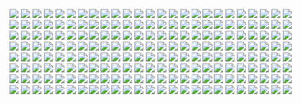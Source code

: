 ![](http://kunusoft.com/slides/ia1/ia109_ml3/Diapositiva00.JPG)
![](http://kunusoft.com/slides/ia1/ia109_ml3/Diapositiva01.JPG)
![](http://kunusoft.com/slides/ia1/ia109_ml3/Diapositiva02.JPG)
![](http://kunusoft.com/slides/ia1/ia109_ml3/Diapositiva03.JPG)
![](http://kunusoft.com/slides/ia1/ia109_ml3/Diapositiva04.JPG)
![](http://kunusoft.com/slides/ia1/ia109_ml3/Diapositiva05.JPG)
![](http://kunusoft.com/slides/ia1/ia109_ml3/Diapositiva06.JPG)
![](http://kunusoft.com/slides/ia1/ia109_ml3/Diapositiva07.JPG)
![](http://kunusoft.com/slides/ia1/ia109_ml3/Diapositiva08.JPG)
![](http://kunusoft.com/slides/ia1/ia109_ml3/Diapositiva09.JPG)
![](http://kunusoft.com/slides/ia1/ia109_ml3/Diapositiva10.JPG)
![](http://kunusoft.com/slides/ia1/ia109_ml3/Diapositiva11.JPG)
![](http://kunusoft.com/slides/ia1/ia109_ml3/Diapositiva12.JPG)
![](http://kunusoft.com/slides/ia1/ia109_ml3/Diapositiva13.JPG)
![](http://kunusoft.com/slides/ia1/ia109_ml3/Diapositiva14.JPG)
![](http://kunusoft.com/slides/ia1/ia109_ml3/Diapositiva15.JPG)
![](http://kunusoft.com/slides/ia1/ia109_ml3/Diapositiva16.JPG)
![](http://kunusoft.com/slides/ia1/ia109_ml3/Diapositiva17.JPG)
![](http://kunusoft.com/slides/ia1/ia109_ml3/Diapositiva18.JPG)
![](http://kunusoft.com/slides/ia1/ia109_ml3/Diapositiva19.JPG)
![](http://kunusoft.com/slides/ia1/ia109_ml3/Diapositiva20.JPG)
![](http://kunusoft.com/slides/ia1/ia109_ml3/Diapositiva21.JPG)
![](http://kunusoft.com/slides/ia1/ia109_ml3/Diapositiva22.JPG)
![](http://kunusoft.com/slides/ia1/ia109_ml3/Diapositiva23.JPG)
![](http://kunusoft.com/slides/ia1/ia109_ml3/Diapositiva24.JPG)
![](http://kunusoft.com/slides/ia1/ia109_ml3/Diapositiva25.JPG)
![](http://kunusoft.com/slides/ia1/ia109_ml3/Diapositiva26.JPG)
![](http://kunusoft.com/slides/ia1/ia109_ml3/Diapositiva27.JPG)
![](http://kunusoft.com/slides/ia1/ia109_ml3/Diapositiva28.JPG)
![](http://kunusoft.com/slides/ia1/ia109_ml3/Diapositiva29.JPG)
![](http://kunusoft.com/slides/ia1/ia109_ml3/Diapositiva30.JPG)
![](http://kunusoft.com/slides/ia1/ia109_ml3/Diapositiva31.JPG)
![](http://kunusoft.com/slides/ia1/ia109_ml3/Diapositiva32.JPG)
![](http://kunusoft.com/slides/ia1/ia109_ml3/Diapositiva33.JPG)
![](http://kunusoft.com/slides/ia1/ia109_ml3/Diapositiva34.JPG)
![](http://kunusoft.com/slides/ia1/ia109_ml3/Diapositiva35.JPG)
![](http://kunusoft.com/slides/ia1/ia109_ml3/Diapositiva36.JPG)
![](http://kunusoft.com/slides/ia1/ia109_ml3/Diapositiva37.JPG)
![](http://kunusoft.com/slides/ia1/ia109_ml3/Diapositiva38.JPG)
![](http://kunusoft.com/slides/ia1/ia109_ml3/Diapositiva39.JPG)
![](http://kunusoft.com/slides/ia1/ia109_ml3/Diapositiva40.JPG)
![](http://kunusoft.com/slides/ia1/ia109_ml3/Diapositiva41.JPG)
![](http://kunusoft.com/slides/ia1/ia109_ml3/Diapositiva42.JPG)
![](http://kunusoft.com/slides/ia1/ia109_ml3/Diapositiva43.JPG)
![](http://kunusoft.com/slides/ia1/ia109_ml3/Diapositiva44.JPG)
![](http://kunusoft.com/slides/ia1/ia109_ml3/Diapositiva45.JPG)
![](http://kunusoft.com/slides/ia1/ia109_ml3/Diapositiva46.JPG)
![](http://kunusoft.com/slides/ia1/ia109_ml3/Diapositiva47.JPG)
![](http://kunusoft.com/slides/ia1/ia109_ml3/Diapositiva48.JPG)
![](http://kunusoft.com/slides/ia1/ia109_ml3/Diapositiva49.JPG)
![](http://kunusoft.com/slides/ia1/ia109_ml3/Diapositiva50.JPG)
![](http://kunusoft.com/slides/ia1/ia109_ml3/Diapositiva51.JPG)
![](http://kunusoft.com/slides/ia1/ia109_ml3/Diapositiva52.JPG)
![](http://kunusoft.com/slides/ia1/ia109_ml3/Diapositiva53.JPG)
![](http://kunusoft.com/slides/ia1/ia109_ml3/Diapositiva54.JPG)
![](http://kunusoft.com/slides/ia1/ia109_ml3/Diapositiva55.JPG)
![](http://kunusoft.com/slides/ia1/ia109_ml3/Diapositiva56.JPG)
![](http://kunusoft.com/slides/ia1/ia109_ml3/Diapositiva57.JPG)
![](http://kunusoft.com/slides/ia1/ia109_ml3/Diapositiva58.JPG)
![](http://kunusoft.com/slides/ia1/ia109_ml3/Diapositiva59.JPG)
![](http://kunusoft.com/slides/ia1/ia109_ml3/Diapositiva60.JPG)
![](http://kunusoft.com/slides/ia1/ia109_ml3/Diapositiva61.JPG)
![](http://kunusoft.com/slides/ia1/ia109_ml3/Diapositiva62.JPG)
![](http://kunusoft.com/slides/ia1/ia109_ml3/Diapositiva63.JPG)
![](http://kunusoft.com/slides/ia1/ia109_ml3/Diapositiva64.JPG)
![](http://kunusoft.com/slides/ia1/ia109_ml3/Diapositiva65.JPG)
![](http://kunusoft.com/slides/ia1/ia109_ml3/Diapositiva66.JPG)
![](http://kunusoft.com/slides/ia1/ia109_ml3/Diapositiva67.JPG)
![](http://kunusoft.com/slides/ia1/ia109_ml3/Diapositiva68.JPG)
![](http://kunusoft.com/slides/ia1/ia109_ml3/Diapositiva69.JPG)
![](http://kunusoft.com/slides/ia1/ia109_ml3/Diapositiva70.JPG)
![](http://kunusoft.com/slides/ia1/ia109_ml3/Diapositiva71.JPG)
![](http://kunusoft.com/slides/ia1/ia109_ml3/Diapositiva72.JPG)
![](http://kunusoft.com/slides/ia1/ia109_ml3/Diapositiva73.JPG)
![](http://kunusoft.com/slides/ia1/ia109_ml3/Diapositiva74.JPG)
![](http://kunusoft.com/slides/ia1/ia109_ml3/Diapositiva75.JPG)
![](http://kunusoft.com/slides/ia1/ia109_ml3/Diapositiva76.JPG)
![](http://kunusoft.com/slides/ia1/ia109_ml3/Diapositiva77.JPG)
![](http://kunusoft.com/slides/ia1/ia109_ml3/Diapositiva78.JPG)
![](http://kunusoft.com/slides/ia1/ia109_ml3/Diapositiva79.JPG)
![](http://kunusoft.com/slides/ia1/ia109_ml3/Diapositiva80.JPG)
![](http://kunusoft.com/slides/ia1/ia109_ml3/Diapositiva81.JPG)
![](http://kunusoft.com/slides/ia1/ia109_ml3/Diapositiva82.JPG)
![](http://kunusoft.com/slides/ia1/ia109_ml3/Diapositiva83.JPG)
![](http://kunusoft.com/slides/ia1/ia109_ml3/Diapositiva84.JPG)
![](http://kunusoft.com/slides/ia1/ia109_ml3/Diapositiva85.JPG)
![](http://kunusoft.com/slides/ia1/ia109_ml3/Diapositiva86.JPG)
![](http://kunusoft.com/slides/ia1/ia109_ml3/Diapositiva87.JPG)
![](http://kunusoft.com/slides/ia1/ia109_ml3/Diapositiva88.JPG)
![](http://kunusoft.com/slides/ia1/ia109_ml3/Diapositiva89.JPG)
![](http://kunusoft.com/slides/ia1/ia109_ml3/Diapositiva90.JPG)
![](http://kunusoft.com/slides/ia1/ia109_ml3/Diapositiva91.JPG)
![](http://kunusoft.com/slides/ia1/ia109_ml3/Diapositiva92.JPG)
![](http://kunusoft.com/slides/ia1/ia109_ml3/Diapositiva93.JPG)
![](http://kunusoft.com/slides/ia1/ia109_ml3/Diapositiva94.JPG)
![](http://kunusoft.com/slides/ia1/ia109_ml3/Diapositiva95.JPG)
![](http://kunusoft.com/slides/ia1/ia109_ml3/Diapositiva96.JPG)
![](http://kunusoft.com/slides/ia1/ia109_ml3/Diapositiva97.JPG)
![](http://kunusoft.com/slides/ia1/ia109_ml3/Diapositiva98.JPG)
![](http://kunusoft.com/slides/ia1/ia109_ml3/Diapositiva99.JPG)
![](http://kunusoft.com/slides/ia1/ia109_ml3/Diapositiva100.JPG)
![](http://kunusoft.com/slides/ia1/ia109_ml3/Diapositiva101.JPG)
![](http://kunusoft.com/slides/ia1/ia109_ml3/Diapositiva102.JPG)
![](http://kunusoft.com/slides/ia1/ia109_ml3/Diapositiva103.JPG)
![](http://kunusoft.com/slides/ia1/ia109_ml3/Diapositiva104.JPG)
![](http://kunusoft.com/slides/ia1/ia109_ml3/Diapositiva105.JPG)
![](http://kunusoft.com/slides/ia1/ia109_ml3/Diapositiva106.JPG)
![](http://kunusoft.com/slides/ia1/ia109_ml3/Diapositiva107.JPG)
![](http://kunusoft.com/slides/ia1/ia109_ml3/Diapositiva108.JPG)
![](http://kunusoft.com/slides/ia1/ia109_ml3/Diapositiva109.JPG)
![](http://kunusoft.com/slides/ia1/ia109_ml3/Diapositiva110.JPG)
![](http://kunusoft.com/slides/ia1/ia109_ml3/Diapositiva111.JPG)
![](http://kunusoft.com/slides/ia1/ia109_ml3/Diapositiva112.JPG)
![](http://kunusoft.com/slides/ia1/ia109_ml3/Diapositiva113.JPG)
![](http://kunusoft.com/slides/ia1/ia109_ml3/Diapositiva114.JPG)
![](http://kunusoft.com/slides/ia1/ia109_ml3/Diapositiva115.JPG)
![](http://kunusoft.com/slides/ia1/ia109_ml3/Diapositiva116.JPG)
![](http://kunusoft.com/slides/ia1/ia109_ml3/Diapositiva117.JPG)
![](http://kunusoft.com/slides/ia1/ia109_ml3/Diapositiva118.JPG)
![](http://kunusoft.com/slides/ia1/ia109_ml3/Diapositiva119.JPG)
![](http://kunusoft.com/slides/ia1/ia109_ml3/Diapositiva120.JPG)
![](http://kunusoft.com/slides/ia1/ia109_ml3/Diapositiva121.JPG)
![](http://kunusoft.com/slides/ia1/ia109_ml3/Diapositiva122.JPG)
![](http://kunusoft.com/slides/ia1/ia109_ml3/Diapositiva123.JPG)
![](http://kunusoft.com/slides/ia1/ia109_ml3/Diapositiva124.JPG)
![](http://kunusoft.com/slides/ia1/ia109_ml3/Diapositiva125.JPG)
![](http://kunusoft.com/slides/ia1/ia109_ml3/Diapositiva126.JPG)
![](http://kunusoft.com/slides/ia1/ia109_ml3/Diapositiva127.JPG)
![](http://kunusoft.com/slides/ia1/ia109_ml3/Diapositiva128.JPG)
![](http://kunusoft.com/slides/ia1/ia109_ml3/Diapositiva129.JPG)
![](http://kunusoft.com/slides/ia1/ia109_ml3/Diapositiva130.JPG)
![](http://kunusoft.com/slides/ia1/ia109_ml3/Diapositiva131.JPG)
![](http://kunusoft.com/slides/ia1/ia109_ml3/Diapositiva132.JPG)
![](http://kunusoft.com/slides/ia1/ia109_ml3/Diapositiva133.JPG)
![](http://kunusoft.com/slides/ia1/ia109_ml3/Diapositiva134.JPG)
![](http://kunusoft.com/slides/ia1/ia109_ml3/Diapositiva135.JPG)
![](http://kunusoft.com/slides/ia1/ia109_ml3/Diapositiva136.JPG)
![](http://kunusoft.com/slides/ia1/ia109_ml3/Diapositiva137.JPG)
![](http://kunusoft.com/slides/ia1/ia109_ml3/Diapositiva138.JPG)
![](http://kunusoft.com/slides/ia1/ia109_ml3/Diapositiva139.JPG)
![](http://kunusoft.com/slides/ia1/ia109_ml3/Diapositiva140.JPG)
![](http://kunusoft.com/slides/ia1/ia109_ml3/Diapositiva141.JPG)
![](http://kunusoft.com/slides/ia1/ia109_ml3/Diapositiva142.JPG)
![](http://kunusoft.com/slides/ia1/ia109_ml3/Diapositiva143.JPG)
![](http://kunusoft.com/slides/ia1/ia109_ml3/Diapositiva144.JPG)
![](http://kunusoft.com/slides/ia1/ia109_ml3/Diapositiva145.JPG)
![](http://kunusoft.com/slides/ia1/ia109_ml3/Diapositiva146.JPG)
![](http://kunusoft.com/slides/ia1/ia109_ml3/Diapositiva147.JPG)
![](http://kunusoft.com/slides/ia1/ia109_ml3/Diapositiva148.JPG)
![](http://kunusoft.com/slides/ia1/ia109_ml3/Diapositiva149.JPG)
![](http://kunusoft.com/slides/ia1/ia109_ml3/Diapositiva150.JPG)
![](http://kunusoft.com/slides/ia1/ia109_ml3/Diapositiva151.JPG)
![](http://kunusoft.com/slides/ia1/ia109_ml3/Diapositiva152.JPG)
![](http://kunusoft.com/slides/ia1/ia109_ml3/Diapositiva153.JPG)
![](http://kunusoft.com/slides/ia1/ia109_ml3/Diapositiva154.JPG)
![](http://kunusoft.com/slides/ia1/ia109_ml3/Diapositiva155.JPG)
![](http://kunusoft.com/slides/ia1/ia109_ml3/Diapositiva156.JPG)
![](http://kunusoft.com/slides/ia1/ia109_ml3/Diapositiva157.JPG)
![](http://kunusoft.com/slides/ia1/ia109_ml3/Diapositiva158.JPG)
![](http://kunusoft.com/slides/ia1/ia109_ml3/Diapositiva159.JPG)
![](http://kunusoft.com/slides/ia1/ia109_ml3/Diapositiva160.JPG)
![](http://kunusoft.com/slides/ia1/ia109_ml3/Diapositiva161.JPG)
![](http://kunusoft.com/slides/ia1/ia109_ml3/Diapositiva162.JPG)
![](http://kunusoft.com/slides/ia1/ia109_ml3/Diapositiva163.JPG)
![](http://kunusoft.com/slides/ia1/ia109_ml3/Diapositiva164.JPG)
![](http://kunusoft.com/slides/ia1/ia109_ml3/Diapositiva165.JPG)
![](http://kunusoft.com/slides/ia1/ia109_ml3/Diapositiva166.JPG)
![](http://kunusoft.com/slides/ia1/ia109_ml3/Diapositiva167.JPG)
![](http://kunusoft.com/slides/ia1/ia109_ml3/Diapositiva168.JPG)
![](http://kunusoft.com/slides/ia1/ia109_ml3/Diapositiva169.JPG)
![](http://kunusoft.com/slides/ia1/ia109_ml3/Diapositiva170.JPG)
![](http://kunusoft.com/slides/ia1/ia109_ml3/Diapositiva171.JPG)
![](http://kunusoft.com/slides/ia1/ia109_ml3/Diapositiva172.JPG)
![](http://kunusoft.com/slides/ia1/ia109_ml3/Diapositiva173.JPG)
![](http://kunusoft.com/slides/ia1/ia109_ml3/Diapositiva174.JPG)
![](http://kunusoft.com/slides/ia1/ia109_ml3/Diapositiva175.JPG)
![](http://kunusoft.com/slides/ia1/ia109_ml3/Diapositiva176.JPG)
![](http://kunusoft.com/slides/ia1/ia109_ml3/Diapositiva177.JPG)
![](http://kunusoft.com/slides/ia1/ia109_ml3/Diapositiva178.JPG)
![](http://kunusoft.com/slides/ia1/ia109_ml3/Diapositiva179.JPG)
![](http://kunusoft.com/slides/ia1/ia109_ml3/Diapositiva180.JPG)
![](http://kunusoft.com/slides/ia1/ia109_ml3/Diapositiva181.JPG)
![](http://kunusoft.com/slides/ia1/ia109_ml3/Diapositiva182.JPG)
![](http://kunusoft.com/slides/ia1/ia109_ml3/Diapositiva183.JPG)
![](http://kunusoft.com/slides/ia1/ia109_ml3/Diapositiva184.JPG)
![](http://kunusoft.com/slides/ia1/ia109_ml3/Diapositiva185.JPG)
![](http://kunusoft.com/slides/ia1/ia109_ml3/Diapositiva186.JPG)
![](http://kunusoft.com/slides/ia1/ia109_ml3/Diapositiva187.JPG)
![](http://kunusoft.com/slides/ia1/ia109_ml3/Diapositiva188.JPG)
![](http://kunusoft.com/slides/ia1/ia109_ml3/Diapositiva189.JPG)
![](http://kunusoft.com/slides/ia1/ia109_ml3/Diapositiva190.JPG)
![](http://kunusoft.com/slides/ia1/ia109_ml3/Diapositiva191.JPG)
![](http://kunusoft.com/slides/ia1/ia109_ml3/Diapositiva192.JPG)
![](http://kunusoft.com/slides/ia1/ia109_ml3/Diapositiva193.JPG)
![](http://kunusoft.com/slides/ia1/ia109_ml3/Diapositiva194.JPG)
![](http://kunusoft.com/slides/ia1/ia109_ml3/Diapositiva195.JPG)
![](http://kunusoft.com/slides/ia1/ia109_ml3/Diapositiva196.JPG)
![](http://kunusoft.com/slides/ia1/ia109_ml3/Diapositiva197.JPG)
![](http://kunusoft.com/slides/ia1/ia109_ml3/Diapositiva198.JPG)
![](http://kunusoft.com/slides/ia1/ia109_ml3/Diapositiva199.JPG)
